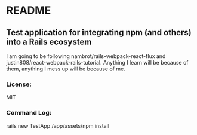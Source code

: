 # README

## Test application for integrating npm (and others) into a Rails ecosystem
I am going to be following nambrot/rails-webpack-react-flux and justin808/react-webpack-rails-tutorial. 
Anything I learn will be because of them, anything I mess up will be because of me. 

### License: 

MIT

### Command Log: 
rails new TestApp
/app/assets/npm install
